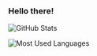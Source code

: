 ### Hello there!

![GitHub Stats](https://github-readme-stats.vercel.app/api?username=david-fong&theme=solarized-dark&show_icons=true&count_private=true)

![Most Used Languages](https://github-readme-stats.vercel.app/api/top-langs/?username=david-fong&theme=solarized-dark&layout=compact)

<!--
**david-fong/david-fong** is a ✨ _special_ ✨ repository because its `README.md` (this file) appears on your GitHub profile.

Here are some ideas to get you started:

- 🔭 I’m currently working on ...
- 🌱 I’m currently learning ...
- 👯 I’m looking to collaborate on ...
- 🤔 I’m looking for help with ...
- 💬 Ask me about ...
- 📫 How to reach me: ...
- 😄 Pronouns: ...
- ⚡ Fun fact: ...
-->
